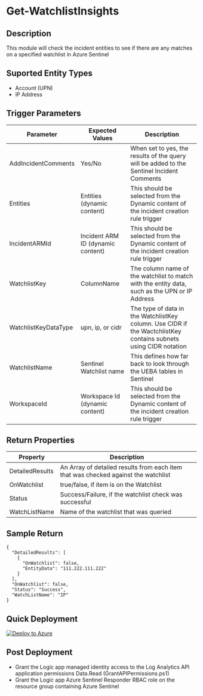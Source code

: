 # Get-WatchlistInsights

## Description
This module will check the incident entities to see if there are any matches on a specified watchlist in Azure Sentinel

## Suported Entity Types
* Account (UPN)
* IP Address

## Trigger Parameters

|Parameter|Expected Values|Description|
|---|---|---|
|AddIncidentComments|Yes/No|When set to yes, the results of the query will be added to the Sentinel Incident Comments|
|Entities|Entities (dynamic content)|This should be selected from the Dynamic content of the incident creation rule trigger|
|IncidentARMId|Incident ARM ID (dynamic content)|This should be selected from the Dynamic content of the incident creation rule trigger|
|WatchlistKey|ColumnName|The column name of the watchlist to match with the entity data, such as the UPN or IP Address |
|WatchlistKeyDataType|upn, ip, or cidr|The type of data in the WatchlistKey column.  Use CIDR if the WactchlistKey contains subnets using CIDR notation|
|WatchlistName|Sentinel Watchlist name|This defines how far back to look through the UEBA tables in Sentinel|
|WorkspaceId|Workspace Id (dynamic content)|This should be selected from the Dynamic content of the incident creation rule trigger|

## Return Properties

|Property|Description|
|---|---|
|DetailedResults|An Array of detailed results from each item that was checked against the watchlist|
|OnWatchlist|true/false, if item is on the Watchlist|
|Status|Success/Failure, if the watchlist check was successful|
|WatchListName|Name of the watchlist that was queried|


## Sample Return

```
{
  "DetailedResults": [
    {
      "OnWatchlist": false,
      "EntityData": "111.222.111.222"
    }
  ],
  "OnWatchlist": false,
  "Status": "Success",
  "WatchListName": "IP"
}
```

## Quick Deployment

[![Deploy to Azure](https://aka.ms/deploytoazurebutton)](https://portal.azure.com/#create/Microsoft.Template/uri/https%3A%2F%2Fraw.githubusercontent.com%2Fbriandelmsft%2FSentinelAutomationModules%2Fmain%2FModules%2FWatchlistModule%2Fazuredeploy.json)

## Post Deployment

* Grant the Logic app managed identity access to the Log Analytics API application permissions Data.Read (GrantAPIPermissions.ps1)
* Grant the Logic app Azure Sentinel Responder RBAC role on the resource group containing Azure Sentinel
